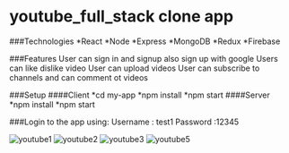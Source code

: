 # youtube_full_stack clone app
###Technologies
*React
*Node
*Express
*MongoDB
*Redux
*Firebase

###Features
User can sign in and signup also sign up with google
Users can like dislike video
User can upload videos
User can subscribe to channels and can comment ot videos

###Setup
 ####Client
 *cd my-app
 *npm install
 *npm start
 ####Server
 *npm install
 *npm start
 
 ###Login to the app using:
 Username : test1
 Password :12345
 
![youtube1](https://user-images.githubusercontent.com/111036270/206668664-a1e0f5fd-9d13-41b5-be91-4270ecb7bedf.png)
![youtube2](https://user-images.githubusercontent.com/111036270/206670053-9060792e-c53c-4d12-b3ba-bb5a5be98a0e.png)
![youtube3](https://user-images.githubusercontent.com/111036270/206670119-643242e2-a74a-4438-a06b-510cf5bcd990.png)
![youtube5](https://user-images.githubusercontent.com/111036270/206670175-8f63742f-8c58-4c73-952f-5236893ce52f.png)
